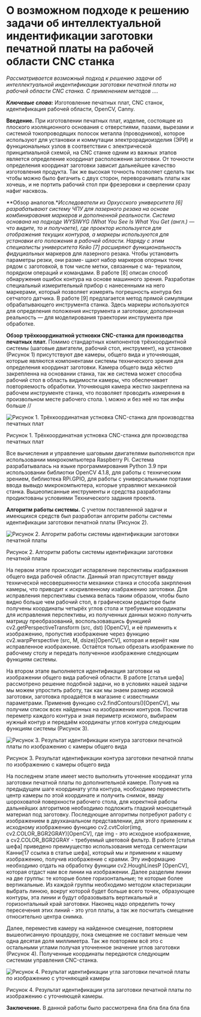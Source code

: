 # О возможном подходе к решению задачи об интеллектуальной индентификации заготовки печатной платы на рабочей области CNC станка

*Рассматривается возможный подход к решению задачи об интеллектуальной индентификации заготовки печатной платы на рабочей области CNC станка. С применением методов ....*

***Ключевые слова:*** Изготовление печатных плат, CNC станок, идентификация рабочей области, OpenCV, Canny.


**Введение.** При изготовлении печатных плат, изделие, состоящее из плоского изоляционного основания с отверстиями, пазами, вырезами и системой токопроводящих полосок металла (проводников), которое используют для установки и коммутации электрорадиоизделия (ЭРИ) и функциональных узлов в соответствии с электрической принципиальной схемой, на CNC станке одним из важных этапов является определение координат расположения заготовки. От точности определения координат заготовки зависит дальнейшее качество изготовления продукта. Так же высокая точность позволяет сделать так чтобы можно было фигачить с двух сторон, переворачивать платы как хочешь, и не портить рабочий стол при фрезеровки и сверлении сразу нафиг насквозь.

**Обзор аналогов.**Исследователи из Орхусского университета [6] разрабатывают систему ЧПУ для лазерного резака на основе комбинирования маркеров и дополненной реальности. Система основана на подходе WYSIWYG (What You See Is What You Get (англ.) — что видите, то и получаете), где проектор используется для отображения текущих контуров, а маркеры используются для установки его положения в рабочей области. Наряду с этим специалисты университета Кейо [7] расширяют функциональность фидуциальных* маркеров для лазерного резака. Чтобы установить параметры резки, они разме-
щают набор маркеров опорных точек рядом с заготовкой, в том числе метки, связанные с ма-
териалом, порядком операций и командами.
В работе [8] описан способ обнаружения ошибок контура на основе машинного зрения.
Разработан специальный измерительный прибор с нанесенными на него маркерами, который
позволяет измерять погрешность контура без сетчатого датчика.
В работе [9] предлагается метод прямой симуляции обрабатывающего инструмента
станка. Здесь маркеры используются для определения положения инструмента и заготовки;
дополненная реальность — для моделирования траектории инструмента при обработке. 

**Обзор трёхкоординатной устновки CNC-станка для производства печатных плат.** Помимо стандартных компонентов трёхкоординтной системы (шаговые двигатели, рабочий стол, инструмент), на установке (Рисунок 1) присутствуют две камеры, общего вида и уточняющая, которые являются компонентами системы технического зрения для определения координат заготовки. Камера общего вида жёстко закрепленна на основании станка, так же система может способна рабочий стол в область видимости камеры, что обеспечивает повторяемость обработки. Уточняющяя камера жестко закреплена на рабочем инструменте станка, что позволяет проводить измерения в произвольном месте рабочего стола. \\ можно и без неё но так инфы больше //

![Рисунок 1. Трёхкоординатная устновка CNC-станка для производства печатных плат](img/stanok1.jpg "Рисунок 1. Трёхкоординатная устновка CNC-станка для производства печатных плат")

Рисунок 1. Трёхкоординатная устновка CNC-станка для производства печатных плат

Все вычисления и управление шаговыми двигателями выполняются при использовании микрокомпьютера Raspberry Pi. Система разрабатывалась на языке программирования Python 3.9 при использовании библиотки OpenCV 4.1.8, для работы с техническим зрением, библиотека RPi.GPIO, для работы с универсальными портами ввода вывыдо микрокомпьютера, которые управляют механикой станка. Вышеописанные инструменты и средства разработаны продиктованы условиями Технического задания проекта.

**Алгоритм работы системы.** С учетом поставленной задачи и имеющихся средств был разработан алгоритм работы системы идентификации заготовки печатной платы (Рисунок 2).

![Рисунок 2. Алгоритм работы системы идентификации заготовки печатной платы](img/algortim.jpg "Алгоритм работы системы идентификации заготовки печатной платы")

Рисунок 2. Алгоритм работы системы идентификации заготовки печатной платы

На первом этапе происходит испарвление перспективы изабражения общего вида рабочей области. Данный этап присутствует ввиду технической несовершенности механики станка и способа закрпления камеры, что приводит к искривленному изабражению заготовки. Для исправления перспективы съемка велась таким образом, чтобы было видно больше чем рабочий стол, в графическом редакторе были получены координаты четырёх углов стола и требуемые координаты для исправления перспективы, из полученных данных можно получить матрицу преобразований, воспользовавшись функцией cv2.getPerspectiveTransform (src, dst) [OpenCV], и её применить к изображению, пропустив изображение через функцию cv2.warpPerspective (src, M, dsize)[OpenCV], которая и вернёт нам исправленное изображение. Остаётся только обрезать изображение по рабочему столу и передать полученное изображение следующим функциям системы. 

На втором этапе выполняется идентификация заготовки на изображении общего вида рабочей области. В работе [статья шефа] рассмотрено решение подобной задачи, но в условиях нашей задачи мы можем упростить работу, так как мы знаем размер искомой заготовки, заготовка проадаётся в магазине с известными параметрами. Применив функцию cv2.findContours()[OpenCV], мы получим список всех найденных на изображении контуров. Посчитав переметр каждого контура и зная периметр искомого, выбираем нужный контур и передаём координаты углов контура следующим функциям системы (Рисунок 3).

![Рисунок 3. Результат идентификации контура заготовки печатной платы по изображению с камеры общего вида](img/find_plate_perspective_out_0_525_979_737.jpg "Рисунок 3. Результат идентификации контура заготовки печатной платы по изображению с камеры общего вида")

Рисунок 3. Результат идентификации контура заготовки печатной платы по изображению с камеры общего вида

На последнем этапе имеет место выполнить уточнение координат угла заготовки печатной платы по дополнительной камере. Получив на предыдущем шаге координату угла контура, нообходимо переместить центр камеры по этой координате и получить снимок, ввиду шороховатой поверхности рабочего стола, для коректной работы дальнейших алгоритмов необходимо подложить гладкий моноцветный материал под заготовку. Последующие алгоритмы потребуют работу с изображением в двухканальном представлении, для этого применим к исходному изображению функцию cv2.cvtColor(img, cv2.COLOR_BGR2GRAY)[OpenCV], где img - это исходное изображение, а cv2.COLOR_BGR2GRAY - требуемый цветовой фильтр. В работе [статья шефа] приведено преимущество использования метода сегментации Канни[17 ссылка в статье шефа], который мы и применим к нашему изображению, получив изображение с краями. Эту информацию необходимо отдать на обработку функции cv2.HoughLinesP [OpenCV], которая отдаст нам все линии на изображении. Далее разделим линии на две группы: те которые более горизонтальные; те которые более вертикальные. Из каждой группы необходимо методом кластеризации выбрать линюю, вокруг которой будет больше всего точек, образующее контуры, эта линии и будут образовывать вертикальный и горизонтальный край заготовки. Наконец надо определить точку пересечения этих линий - это угол платы, а так же посчитать смещение относительно центра снимка.

Далее, переместив камеру на найденное смещение, повторяем вышеописанную процедуру, пока смещение не составит меньше чем одна десятая доля миллиметра. Так же повторяем всё это с остальными углами получая уточненное значение углов заготовки (Рисунок 4). Полученные координаты передаются следующим системам управления CNC-станка.

![Рисунок 4. Результат идентификации угла заготовки печатной платы по изображению с уточняющей камеры](img/out_2_4343_rotate.jpg "Результат идентификации угла заготовки печатной платы по изображению с уточняющей камеры")

Рисунок 4. Результат идентификации угла заготовки печатной платы по изображению с уточняющей камеры. 

**Заключение.** В данной работы было рассмотрена бла бла бла бла бла
